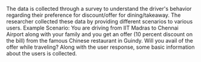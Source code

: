 The data is collected through a survey to understand the driver's behavior regarding their preference for discount/offer for dining/takeaway. The researcher collected these data by providing different scenarios to various users.
Example Scenario: You are driving from IIT Madras to Chennai Airport along with your family and you get an offer (10 percent discount on the bill) from the famous Chinese restaurant in Guindy. Will you avail of the offer while traveling?
Along with the user response, some basic information about the users is collected.

